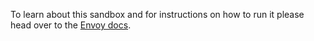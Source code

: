 To learn about this sandbox and for instructions on how to run it please head over
to the [Envoy docs](https://www.envoyproxy.io/docs/envoy/latest/start/sandboxes/reverse_tunnel.html).
